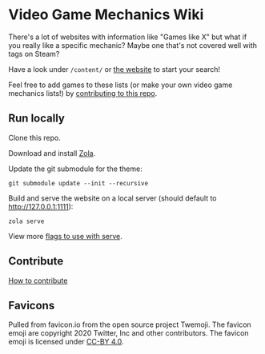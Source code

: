 # Video Game Mechanics Wiki

There's a lot of websites with information like "Games like X" but what if you really like a specific mechanic? Maybe one that's not covered well with tags on Steam?

Have a look under `/content/` or [the website](https://stringpotatotheory.github.io/awesome-video-game-mechanics/) to start your search!

Feel free to add games to these lists (or make your own video game mechanics lists!) by [contributing to this repo](CONTRIBUTING.md).

## Run locally

Clone this repo.

Download and install [Zola](https://www.getzola.org/documentation/getting-started/installation/).

Update the git submodule for the theme:

```
git submodule update --init --recursive
```

Build and serve the website on a local server (should default to http://127.0.0.1:1111):

```
zola serve
```

View more [flags to use with serve](https://www.getzola.org/documentation/getting-started/cli-usage/#serve).

## Contribute

[How to contribute](CONTRIBUTING.md)


## Favicons

Pulled from favicon.io from the open source project Twemoji. The favicon emoji are copyright 2020 Twitter, Inc and other contributors. The favicon emoji is licensed under [CC-BY 4.0](https://creativecommons.org/licenses/by/4.0/).
